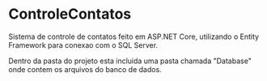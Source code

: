 # ControleContatos
 Sistema de controle de contatos feito em ASP.NET Core, utilizando o Entity Framework para conexao com o SQL Server.
 
 Dentro da pasta do projeto esta incluida uma pasta chamada "Database" onde contem os arquivos do banco de dados.
